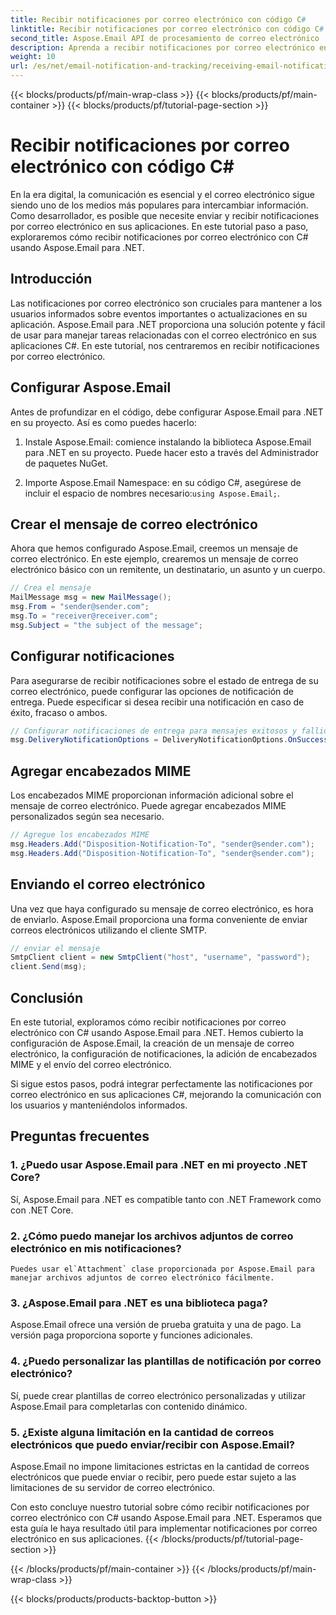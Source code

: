 ```yaml
---
title: Recibir notificaciones por correo electrónico con código C#
linktitle: Recibir notificaciones por correo electrónico con código C#
second_title: Aspose.Email API de procesamiento de correo electrónico .NET
description: Aprenda a recibir notificaciones por correo electrónico en C# usando Aspose.Email para .NET. Se proporciona un ejemplo de código eficiente.
weight: 10
url: /es/net/email-notification-and-tracking/receiving-email-notifications-with-csharp-code/
---
```


{{< blocks/products/pf/main-wrap-class >}}
{{< blocks/products/pf/main-container >}}
{{< blocks/products/pf/tutorial-page-section >}}

# Recibir notificaciones por correo electrónico con código C#



En la era digital, la comunicación es esencial y el correo electrónico sigue siendo uno de los medios más populares para intercambiar información. Como desarrollador, es posible que necesite enviar y recibir notificaciones por correo electrónico en sus aplicaciones. En este tutorial paso a paso, exploraremos cómo recibir notificaciones por correo electrónico con C# usando Aspose.Email para .NET.

## Introducción

Las notificaciones por correo electrónico son cruciales para mantener a los usuarios informados sobre eventos importantes o actualizaciones en su aplicación. Aspose.Email para .NET proporciona una solución potente y fácil de usar para manejar tareas relacionadas con el correo electrónico en sus aplicaciones C#. En este tutorial, nos centraremos en recibir notificaciones por correo electrónico.

## Configurar Aspose.Email

Antes de profundizar en el código, debe configurar Aspose.Email para .NET en su proyecto. Así es como puedes hacerlo:

1. Instale Aspose.Email: comience instalando la biblioteca Aspose.Email para .NET en su proyecto. Puede hacer esto a través del Administrador de paquetes NuGet.

2.  Importe Aspose.Email Namespace: en su código C#, asegúrese de incluir el espacio de nombres necesario:`using Aspose.Email;`.

## Crear el mensaje de correo electrónico

Ahora que hemos configurado Aspose.Email, creemos un mensaje de correo electrónico. En este ejemplo, crearemos un mensaje de correo electrónico básico con un remitente, un destinatario, un asunto y un cuerpo.

```csharp
// Crea el mensaje
MailMessage msg = new MailMessage();
msg.From = "sender@sender.com";
msg.To = "receiver@receiver.com";
msg.Subject = "the subject of the message";
```

## Configurar notificaciones

Para asegurarse de recibir notificaciones sobre el estado de entrega de su correo electrónico, puede configurar las opciones de notificación de entrega. Puede especificar si desea recibir una notificación en caso de éxito, fracaso o ambos.

```csharp
// Configurar notificaciones de entrega para mensajes exitosos y fallidos
msg.DeliveryNotificationOptions = DeliveryNotificationOptions.OnSuccess | DeliveryNotificationOptions.OnFailure;
```

## Agregar encabezados MIME

Los encabezados MIME proporcionan información adicional sobre el mensaje de correo electrónico. Puede agregar encabezados MIME personalizados según sea necesario.

```csharp
// Agregue los encabezados MIME
msg.Headers.Add("Disposition-Notification-To", "sender@sender.com");
msg.Headers.Add("Disposition-Notification-To", "sender@sender.com");
```

## Enviando el correo electrónico

Una vez que haya configurado su mensaje de correo electrónico, es hora de enviarlo. Aspose.Email proporciona una forma conveniente de enviar correos electrónicos utilizando el cliente SMTP.

```csharp
// enviar el mensaje
SmtpClient client = new SmtpClient("host", "username", "password");
client.Send(msg);
```

## Conclusión

En este tutorial, exploramos cómo recibir notificaciones por correo electrónico con C# usando Aspose.Email para .NET. Hemos cubierto la configuración de Aspose.Email, la creación de un mensaje de correo electrónico, la configuración de notificaciones, la adición de encabezados MIME y el envío del correo electrónico.

Si sigue estos pasos, podrá integrar perfectamente las notificaciones por correo electrónico en sus aplicaciones C#, mejorando la comunicación con los usuarios y manteniéndolos informados.

## Preguntas frecuentes

### 1. ¿Puedo usar Aspose.Email para .NET en mi proyecto .NET Core?
   Sí, Aspose.Email para .NET es compatible tanto con .NET Framework como con .NET Core.

### 2. ¿Cómo puedo manejar los archivos adjuntos de correo electrónico en mis notificaciones?
    Puedes usar el`Attachment` clase proporcionada por Aspose.Email para manejar archivos adjuntos de correo electrónico fácilmente.

### 3. ¿Aspose.Email para .NET es una biblioteca paga?
   Aspose.Email ofrece una versión de prueba gratuita y una de pago. La versión paga proporciona soporte y funciones adicionales.

### 4. ¿Puedo personalizar las plantillas de notificación por correo electrónico?
   Sí, puede crear plantillas de correo electrónico personalizadas y utilizar Aspose.Email para completarlas con contenido dinámico.

### 5. ¿Existe alguna limitación en la cantidad de correos electrónicos que puedo enviar/recibir con Aspose.Email?
   Aspose.Email no impone limitaciones estrictas en la cantidad de correos electrónicos que puede enviar o recibir, pero puede estar sujeto a las limitaciones de su servidor de correo electrónico.

Con esto concluye nuestro tutorial sobre cómo recibir notificaciones por correo electrónico con C# usando Aspose.Email para .NET. Esperamos que esta guía le haya resultado útil para implementar notificaciones por correo electrónico en sus aplicaciones. 
{{< /blocks/products/pf/tutorial-page-section >}}

{{< /blocks/products/pf/main-container >}}
{{< /blocks/products/pf/main-wrap-class >}}

{{< blocks/products/products-backtop-button >}}
